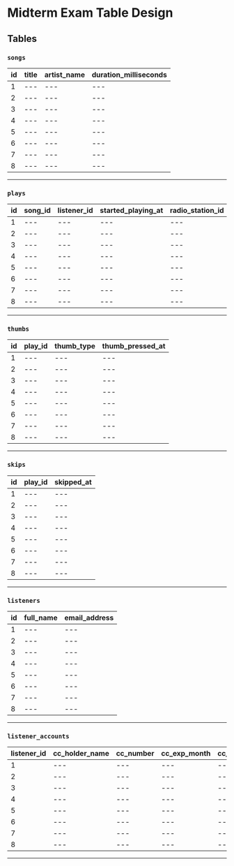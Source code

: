 # Midterm Exam Table Design

## Tables

### `songs`

id | title | artist_name | duration_milliseconds
--- | --- | --- | ---
1 | --- | --- | ---
2 | --- | --- | ---
3 | --- | --- | ---
4 | --- | --- | ---
5 | --- | --- | ---
6 | --- | --- | ---
7 | --- | --- | ---
8 | --- | --- | ---

<hr>

### `plays`

id | song_id | listener_id | started_playing_at | radio_station_id
--- | --- | --- | --- | ---
1 | --- | --- | --- | ---
2 | --- | --- | --- | ---
3 | --- | --- | --- | ---
4 | --- | --- | --- | ---
5 | --- | --- | --- | ---
6 | --- | --- | --- | ---
7 | --- | --- | --- | ---
8 | --- | --- | --- | ---

<hr>

### `thumbs`

id | play_id | thumb_type | thumb_pressed_at
--- | --- | --- | ---
1 | --- | --- | ---
2 | --- | --- | ---
3 | --- | --- | ---
4 | --- | --- | ---
5 | --- | --- | ---
6 | --- | --- | ---
7 | --- | --- | ---
8 | --- | --- | ---

<hr>

### `skips`

id | play_id | skipped_at
--- | --- | ---
1 | --- | ---
2 | --- | ---
3 | --- | ---
4 | --- | ---
5 | --- | ---
6 | --- | ---
7 | --- | ---
8 | --- | ---

<hr>

### `listeners`

id | full_name | email_address
--- | --- | ---
1 | --- | ---
2 | --- | ---
3 | --- | ---
4 | --- | ---
5 | --- | ---
6 | --- | ---
7 | --- | ---
8 | --- | ---

<hr>

### `listener_accounts`

listener_id | cc_holder_name | cc_number | cc_exp_month | cc_exp_year | cc_zipcode | invoice_usd_per_day
--- | --- | --- | --- | --- | --- | ---
1 | --- | --- | --- | --- | --- | ---
2 | --- | --- | --- | --- | --- | ---
3 | --- | --- | --- | --- | --- | ---
4 | --- | --- | --- | --- | --- | ---
5 | --- | --- | --- | --- | --- | ---
6 | --- | --- | --- | --- | --- | ---
7 | --- | --- | --- | --- | --- | ---
8 | --- | --- | --- | --- | --- | ---

<hr>
